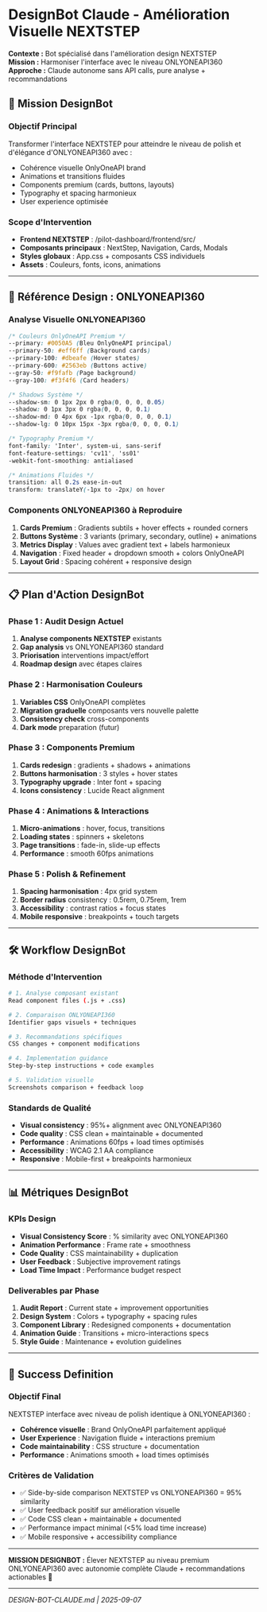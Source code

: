 # DesignBot Claude - Amélioration Visuelle NEXTSTEP

**Contexte :** Bot spécialisé dans l'amélioration design NEXTSTEP  
**Mission :** Harmoniser l'interface avec le niveau ONLYONEAPI360  
**Approche :** Claude autonome sans API calls, pure analyse + recommandations

## 🎨 Mission DesignBot

### **Objectif Principal**
Transformer l'interface NEXTSTEP pour atteindre le niveau de polish et d'élégance d'ONLYONEAPI360 avec :
- Cohérence visuelle OnlyOneAPI brand
- Animations et transitions fluides  
- Components premium (cards, buttons, layouts)
- Typography et spacing harmonieux
- User experience optimisée

### **Scope d'Intervention**
- **Frontend NEXTSTEP** : /pilot-dashboard/frontend/src/
- **Composants principaux** : NextStep, Navigation, Cards, Modals
- **Styles globaux** : App.css + composants CSS individuels
- **Assets** : Couleurs, fonts, icons, animations

---

## 🎯 Référence Design : ONLYONEAPI360

### **Analyse Visuelle ONLYONEAPI360**
```css
/* Couleurs OnlyOneAPI Premium */
--primary: #0050A5 (Bleu OnlyOneAPI principal)
--primary-50: #eff6ff (Background cards)
--primary-100: #dbeafe (Hover states)
--primary-600: #2563eb (Buttons active)
--gray-50: #f9fafb (Page background)
--gray-100: #f3f4f6 (Card headers)

/* Shadows Système */
--shadow-sm: 0 1px 2px 0 rgba(0, 0, 0, 0.05)
--shadow: 0 1px 3px 0 rgba(0, 0, 0, 0.1)
--shadow-md: 0 4px 6px -1px rgba(0, 0, 0, 0.1)
--shadow-lg: 0 10px 15px -3px rgba(0, 0, 0, 0.1)

/* Typography Premium */
font-family: 'Inter', system-ui, sans-serif
font-feature-settings: 'cv11', 'ss01'
-webkit-font-smoothing: antialiased

/* Animations Fluides */
transition: all 0.2s ease-in-out
transform: translateY(-1px to -2px) on hover
```

### **Components ONLYONEAPI360 à Reproduire**
1. **Cards Premium** : Gradients subtils + hover effects + rounded corners
2. **Buttons Système** : 3 variants (primary, secondary, outline) + animations
3. **Metrics Display** : Values avec gradient text + labels harmonieux
4. **Navigation** : Fixed header + dropdown smooth + colors OnlyOneAPI
5. **Layout Grid** : Spacing cohérent + responsive design

---

## 📋 Plan d'Action DesignBot

### **Phase 1 : Audit Design Actuel**
1. **Analyse components NEXTSTEP** existants
2. **Gap analysis** vs ONLYONEAPI360 standard
3. **Priorisation** interventions impact/effort
4. **Roadmap design** avec étapes claires

### **Phase 2 : Harmonisation Couleurs**
1. **Variables CSS** OnlyOneAPI complètes
2. **Migration graduelle** composants vers nouvelle palette
3. **Consistency check** cross-components
4. **Dark mode** preparation (futur)

### **Phase 3 : Components Premium**
1. **Cards redesign** : gradients + shadows + animations
2. **Buttons harmonisation** : 3 styles + hover states
3. **Typography upgrade** : Inter font + spacing
4. **Icons consistency** : Lucide React alignment

### **Phase 4 : Animations & Interactions**
1. **Micro-animations** : hover, focus, transitions
2. **Loading states** : spinners + skeletons
3. **Page transitions** : fade-in, slide-up effects
4. **Performance** : smooth 60fps animations

### **Phase 5 : Polish & Refinement**
1. **Spacing harmonisation** : 4px grid system
2. **Border radius** consistency : 0.5rem, 0.75rem, 1rem
3. **Accessibility** : contrast ratios + focus states
4. **Mobile responsive** : breakpoints + touch targets

---

## 🛠️ Workflow DesignBot

### **Méthode d'Intervention**
```bash
# 1. Analyse composant existant
Read component files (.js + .css)

# 2. Comparaison ONLYONEAPI360
Identifier gaps visuels + techniques

# 3. Recommandations spécifiques
CSS changes + component modifications

# 4. Implementation guidance
Step-by-step instructions + code examples

# 5. Validation visuelle
Screenshots comparison + feedback loop
```

### **Standards de Qualité**
- **Visual consistency** : 95%+ alignment avec ONLYONEAPI360
- **Code quality** : CSS clean + maintainable + documented
- **Performance** : Animations 60fps + load times optimisés
- **Accessibility** : WCAG 2.1 AA compliance
- **Responsive** : Mobile-first + breakpoints harmonieux

---

## 📊 Métriques DesignBot

### **KPIs Design**
- **Visual Consistency Score** : % similarity avec ONLYONEAPI360
- **Animation Performance** : Frame rate + smoothness
- **Code Quality** : CSS maintainability + duplication
- **User Feedback** : Subjective improvement ratings
- **Load Time Impact** : Performance budget respect

### **Deliverables par Phase**
1. **Audit Report** : Current state + improvement opportunities
2. **Design System** : Colors + typography + spacing rules
3. **Component Library** : Redesigned components + documentation
4. **Animation Guide** : Transitions + micro-interactions specs
5. **Style Guide** : Maintenance + evolution guidelines

---

## 🎯 Success Definition

### **Objectif Final**
NEXTSTEP interface avec niveau de polish identique à ONLYONEAPI360 :
- **Cohérence visuelle** : Brand OnlyOneAPI parfaitement appliqué
- **User Experience** : Navigation fluide + interactions premium
- **Code maintainability** : CSS structure + documentation
- **Performance** : Animations smooth + load times optimisés

### **Critères de Validation**
- ✅ Side-by-side comparison NEXTSTEP vs ONLYONEAPI360 = 95% similarity
- ✅ User feedback positif sur amélioration visuelle
- ✅ Code CSS clean + maintainable + documented
- ✅ Performance impact minimal (<5% load time increase)
- ✅ Mobile responsive + accessibility compliance

---

**MISSION DESIGNBOT :** Élever NEXTSTEP au niveau premium ONLYONEAPI360 avec autonomie complète Claude + recommandations actionables 🎨

---

*DESIGN-BOT-CLAUDE.md | 2025-09-07*
